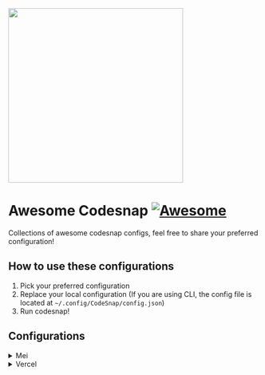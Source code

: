 <img width="350" src="https://github.com/user-attachments/assets/6b8c488d-0669-415f-9a5f-5fe7922fa19f" />


# Awesome Codesnap [![Awesome](https://awesome.re/badge.svg)](https://awesome.re)
Collections of awesome codesnap configs, feel free to share your preferred configuration!

## How to use these configurations
1. Pick your preferred configuration
2. Replace your local configuration (If you are using CLI, the config file is located at `~/.config/CodeSnap/config.json`)
3. Run codesnap!

## Configurations

<details>
<summary>Mei</summary>

![image](https://github.com/user-attachments/assets/6533ef05-3f6b-423f-bc9e-3ce76c8c98a7)


```json
{
  "theme": "candy",
  "window": {
    "mac_window_bar": true,
    "shadow": {
      "radius": 20,
      "color": "#00000040"
    },
    "margin": {
      "x": 82,
      "y": 82
    },
    "border": {
      "width": 1,
      "color": "#ffffff30"
    },
    "title_config": {
      "color": "#ffffff",
      "font_family": "Pacifico"
    }
  },
  "code_config": {
    "font_family": "CaskaydiaCove Nerd Font",
    "breadcrumbs": {
      "separator": "/",
      "color": "#80848b",
      "font_family": "CaskaydiaCove Nerd Font"
    }
  },
  "watermark": {
    "content": "CodeSnap",
    "font_family": "Pacifico",
    "color": "#ffffff"
  },
  "background": {
    "start": {
      "x": 0,
      "y": 0
    },
    "end": {
      "x": "max",
      "y": "max"
    },
    "stops": [
      {
        "position": 0,
        "color": "#EBECB2"
      },
      {
        "position": 0.28,
        "color": "#F3B0F7"
      },
      {
        "position": 0.73,
        "color": "#92B5F0"
      },
      {
        "position": 0.94,
        "color": "#AEF0F8"
      }
    ]
  },
  "line_number_color": "#D3D3D3"
}
```

</details>

<details>
<summary>Vercel</summary>
  
  ![image](https://github.com/user-attachments/assets/008cfc06-143b-44f3-b2a2-96b73e38e4b2)

  
  ```json
  {
  "print_eggs": false,
  "snapshot_config": {
    "theme": "vercel@https://raw.githubusercontent.com/Railly/one-hunter-vscode/refs/heads/main/themes/OneHunter-Vercel-color-theme.json",
    "window": {
      "mac_window_bar": true,
      "shadow": {
        "radius": 20,
        "color": "#00000040"
      },
      "margin": {
        "x": 82,
        "y": 82
      },
      "border": {
        "width": 1,
        "color": "#ffffff30"
      },
      "title_config": {
        "color": "#ffffff",
        "font_family": "Pacifico"
      }
    },
    "code_config": {
      "font_family": "CaskaydiaCove Nerd Font",
      "breadcrumbs": {
        "separator": "/",
        "color": "#80848b",
        "font_family": "CaskaydiaCove Nerd Font"
      }
    },
    "watermark": {
      "content": "CodeSnap",
      "font_family": "Pacifico",
      "color": "#ffffff"
    },
    "background": {
      "start": {
        "x": 0,
        "y": 0
      },
      "end": {
        "x": "max",
        "y": "max"
      },
      "stops": [
        {
          "position": 0,
          "color": "#0A0A0A"
        },
        {
          "position": 0.94,
          "color": "#000000"
        }
      ]
    },
    "line_number_color": "#D3D3D3"
  }
}
  ```
</details>

